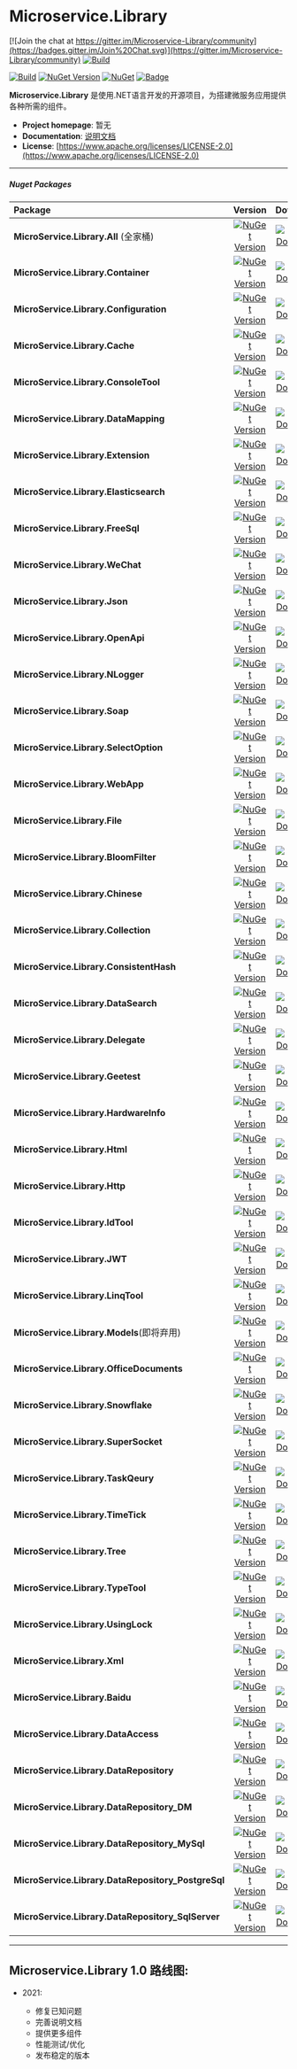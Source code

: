 # Microservice.Library
[![Join the chat at https://gitter.im/Microservice-Library/community](https://badges.gitter.im/Join%20Chat.svg)](https://gitter.im/Microservice-Library/community)
[![Build](https://github.com/Lc3586/Microservice.Library/workflows/build/badge.svg)](https://github.com/Lc3586/Microservice.Library/actions?query=workflow%3Abuild)

[![Build](https://github.com/Lc3586/Microservice.Library/workflows/publish%20nuget%20packages/badge.svg)](https://github.com/Lc3586/Microservice.Library/actions?query=workflow%3Anuget-release)
[![NuGet Version](https://img.shields.io/nuget/v/MicroService.Library.All.svg?style=flat)](https://www.nuget.org/packages/MicroService.Library.All/)
[![NuGet](https://img.shields.io/nuget/dt/MicroService.Library.All.svg)](https://www.nuget.org/packages/MicroService.Library.All)
[![Badge](https://img.shields.io/badge/link-996.icu-red.svg)](https://996.icu/#/zh_CN)

**Microservice.Library** 是使用.NET语言开发的开源项目，为搭建微服务应用提供各种所需的组件。


- **Project homepage**:		暂无
- **Documentation**:		[说明文档](https://github.com/Lc3586/Microservice/blob/master/docs/.Net%20Core开发框架概述.docx)
- **License**: 				[https://www.apache.org/licenses/LICENSE-2.0](https://www.apache.org/licenses/LICENSE-2.0)

---

##### Nuget Packages

| Package           |                           Version                            |                           Download                           |
| :---------------- | :----------------------------------------------------------: | :----------------------------------------------------------: |
| **MicroService.Library.All** (全家桶)| [![NuGet Version](https://img.shields.io/nuget/vpre/MicroService.Library.All.svg?style=flat)](https://www.nuget.org/packages/MicroService.Library.All/) | [![NuGet Download](https://img.shields.io/nuget/dt/MicroService.Library.All.svg?style=flat)](https://www.nuget.org/packages/MicroService.Library.All/) |
| **MicroService.Library.Container** | [![NuGet Version](https://img.shields.io/nuget/vpre/MicroService.Library.Container.svg?style=flat)](https://www.nuget.org/packages/MicroService.Library.Container/) | [![NuGet Download](https://img.shields.io/nuget/dt/MicroService.Library.Container.svg?style=flat)](https://www.nuget.org/packages/MicroService.Library.Container/) |
| **MicroService.Library.Configuration** | [![NuGet Version](https://img.shields.io/nuget/vpre/MicroService.Library.Configuration.svg?style=flat)](https://www.nuget.org/packages/MicroService.Library.Configuration/) | [![NuGet Download](https://img.shields.io/nuget/dt/MicroService.Library.Configuration.svg?style=flat)](https://www.nuget.org/packages/MicroService.Library.Configuration/) |
| **MicroService.Library.Cache** | [![NuGet Version](https://img.shields.io/nuget/vpre/MicroService.Library.Cache.svg?style=flat)](https://www.nuget.org/packages/MicroService.Library.Cache/) | [![NuGet Download](https://img.shields.io/nuget/dt/MicroService.Library.Cache.svg?style=flat)](https://www.nuget.org/packages/MicroService.Library.Cache/) |
| **MicroService.Library.ConsoleTool** | [![NuGet Version](https://img.shields.io/nuget/vpre/MicroService.Library.ConsoleTool.svg?style=flat)](https://www.nuget.org/packages/MicroService.Library.ConsoleTool/) | [![NuGet Download](https://img.shields.io/nuget/dt/MicroService.Library.ConsoleTool.svg?style=flat)](https://www.nuget.org/packages/MicroService.Library.ConsoleTool/) |
| **MicroService.Library.DataMapping** | [![NuGet Version](https://img.shields.io/nuget/vpre/MicroService.Library.DataMapping.svg?style=flat)](https://www.nuget.org/packages/MicroService.Library.DataMapping/) | [![NuGet Download](https://img.shields.io/nuget/dt/MicroService.Library.DataMapping.svg?style=flat)](https://www.nuget.org/packages/MicroService.Library.DataMapping/) |
| **MicroService.Library.Extension** | [![NuGet Version](https://img.shields.io/nuget/vpre/MicroService.Library.Extension.svg?style=flat)](https://www.nuget.org/packages/MicroService.Library.Extension/) | [![NuGet Download](https://img.shields.io/nuget/dt/MicroService.Library.Extension.svg?style=flat)](https://www.nuget.org/packages/MicroService.Library.Extension/) |
| **MicroService.Library.Elasticsearch** | [![NuGet Version](https://img.shields.io/nuget/vpre/MicroService.Library.Elasticsearch.svg?style=flat)](https://www.nuget.org/packages/MicroService.Library.Elasticsearch/) | [![NuGet Download](https://img.shields.io/nuget/dt/MicroService.Library.Elasticsearch.svg?style=flat)](https://www.nuget.org/packages/MicroService.Library.Elasticsearch/) |
| **MicroService.Library.FreeSql** | [![NuGet Version](https://img.shields.io/nuget/vpre/MicroService.Library.FreeSql.svg?style=flat)](https://www.nuget.org/packages/MicroService.Library.FreeSql/) | [![NuGet Download](https://img.shields.io/nuget/dt/MicroService.Library.FreeSql.svg?style=flat)](https://www.nuget.org/packages/MicroService.Library.FreeSql/) |
| **MicroService.Library.WeChat** | [![NuGet Version](https://img.shields.io/nuget/vpre/MicroService.Library.WeChat.svg?style=flat)](https://www.nuget.org/packages/MicroService.Library.WeChat/) | [![NuGet Download](https://img.shields.io/nuget/dt/MicroService.Library.WeChat.svg?style=flat)](https://www.nuget.org/packages/MicroService.Library.WeChat/) |
| **MicroService.Library.Json** | [![NuGet Version](https://img.shields.io/nuget/vpre/MicroService.Library.Json.svg?style=flat)](https://www.nuget.org/packages/MicroService.Library.Json/) | [![NuGet Download](https://img.shields.io/nuget/dt/MicroService.Library.Json.svg?style=flat)](https://www.nuget.org/packages/MicroService.Library.Json/) |
| **MicroService.Library.OpenApi** | [![NuGet Version](https://img.shields.io/nuget/vpre/MicroService.Library.OpenApi.svg?style=flat)](https://www.nuget.org/packages/MicroService.Library.OpenApi/) | [![NuGet Download](https://img.shields.io/nuget/dt/MicroService.Library.OpenApi.svg?style=flat)](https://www.nuget.org/packages/MicroService.Library.OpenApi/) |
| **MicroService.Library.NLogger** | [![NuGet Version](https://img.shields.io/nuget/vpre/MicroService.Library.NLogger.svg?style=flat)](https://www.nuget.org/packages/MicroService.Library.NLogger/) | [![NuGet Download](https://img.shields.io/nuget/dt/MicroService.Library.NLogger.svg?style=flat)](https://www.nuget.org/packages/MicroService.Library.NLogger/) |
| **MicroService.Library.Soap** | [![NuGet Version](https://img.shields.io/nuget/vpre/MicroService.Library.Soap.svg?style=flat)](https://www.nuget.org/packages/MicroService.Library.Soap/) | [![NuGet Download](https://img.shields.io/nuget/dt/MicroService.Library.Soap.svg?style=flat)](https://www.nuget.org/packages/MicroService.Library.Soap/) |
| **MicroService.Library.SelectOption** | [![NuGet Version](https://img.shields.io/nuget/vpre/MicroService.Library.SelectOption.svg?style=flat)](https://www.nuget.org/packages/MicroService.Library.SelectOption/) | [![NuGet Download](https://img.shields.io/nuget/dt/MicroService.Library.SelectOption.svg?style=flat)](https://www.nuget.org/packages/MicroService.Library.SelectOption/) |
| **MicroService.Library.WebApp** | [![NuGet Version](https://img.shields.io/nuget/vpre/MicroService.Library.WebApp.svg?style=flat)](https://www.nuget.org/packages/MicroService.Library.WebApp/) | [![NuGet Download](https://img.shields.io/nuget/dt/MicroService.Library.WebApp.svg?style=flat)](https://www.nuget.org/packages/MicroService.Library.WebApp/) |
| **MicroService.Library.File** | [![NuGet Version](https://img.shields.io/nuget/vpre/MicroService.Library.File.svg?style=flat)](https://www.nuget.org/packages/MicroService.Library.File/) | [![NuGet Download](https://img.shields.io/nuget/dt/MicroService.Library.File.svg?style=flat)](https://www.nuget.org/packages/MicroService.Library.File/) |
| **MicroService.Library.BloomFilter** | [![NuGet Version](https://img.shields.io/nuget/vpre/MicroService.Library.BloomFilter.svg?style=flat)](https://www.nuget.org/packages/MicroService.Library.BloomFilter/) | [![NuGet Download](https://img.shields.io/nuget/dt/MicroService.Library.BloomFilter.svg?style=flat)](https://www.nuget.org/packages/MicroService.Library.BloomFilter/) |
| **MicroService.Library.Chinese** | [![NuGet Version](https://img.shields.io/nuget/vpre/MicroService.Library.Chinese.svg?style=flat)](https://www.nuget.org/packages/MicroService.Library.Chinese/) | [![NuGet Download](https://img.shields.io/nuget/dt/MicroService.Library.Chinese.svg?style=flat)](https://www.nuget.org/packages/MicroService.Library.Chinese/) |
| **MicroService.Library.Collection** | [![NuGet Version](https://img.shields.io/nuget/vpre/MicroService.Library.Collection.svg?style=flat)](https://www.nuget.org/packages/MicroService.Library.Collection/) | [![NuGet Download](https://img.shields.io/nuget/dt/MicroService.Library.Collection.svg?style=flat)](https://www.nuget.org/packages/MicroService.Library.Collection/) |
| **MicroService.Library.ConsistentHash** | [![NuGet Version](https://img.shields.io/nuget/vpre/MicroService.Library.ConsistentHash.svg?style=flat)](https://www.nuget.org/packages/MicroService.Library.ConsistentHash/) | [![NuGet Download](https://img.shields.io/nuget/dt/MicroService.Library.ConsistentHash.svg?style=flat)](https://www.nuget.org/packages/MicroService.Library.ConsistentHash/) |
| **MicroService.Library.DataSearch** | [![NuGet Version](https://img.shields.io/nuget/vpre/MicroService.Library.DataSearch.svg?style=flat)](https://www.nuget.org/packages/MicroService.Library.DataSearch/) | [![NuGet Download](https://img.shields.io/nuget/dt/MicroService.Library.DataSearch.svg?style=flat)](https://www.nuget.org/packages/MicroService.Library.DataSearch/) |
| **MicroService.Library.Delegate** | [![NuGet Version](https://img.shields.io/nuget/vpre/MicroService.Library.Delegate.svg?style=flat)](https://www.nuget.org/packages/MicroService.Library.Delegate/) | [![NuGet Download](https://img.shields.io/nuget/dt/MicroService.Library.Delegate.svg?style=flat)](https://www.nuget.org/packages/MicroService.Library.Delegate/) |
| **MicroService.Library.Geetest** | [![NuGet Version](https://img.shields.io/nuget/vpre/MicroService.Library.Geetest.svg?style=flat)](https://www.nuget.org/packages/MicroService.Library.Geetest/) | [![NuGet Download](https://img.shields.io/nuget/dt/MicroService.Library.Geetest.svg?style=flat)](https://www.nuget.org/packages/MicroService.Library.Geetest/) |
| **MicroService.Library.HardwareInfo** | [![NuGet Version](https://img.shields.io/nuget/vpre/MicroService.Library.HardwareInfo.svg?style=flat)](https://www.nuget.org/packages/MicroService.Library.HardwareInfo/) | [![NuGet Download](https://img.shields.io/nuget/dt/MicroService.Library.HardwareInfo.svg?style=flat)](https://www.nuget.org/packages/MicroService.Library.HardwareInfo/) |
| **MicroService.Library.Html** | [![NuGet Version](https://img.shields.io/nuget/vpre/MicroService.Library.Html.svg?style=flat)](https://www.nuget.org/packages/MicroService.Library.Html/) | [![NuGet Download](https://img.shields.io/nuget/dt/MicroService.Library.Html.svg?style=flat)](https://www.nuget.org/packages/MicroService.Library.Html/) |
| **MicroService.Library.Http** | [![NuGet Version](https://img.shields.io/nuget/vpre/MicroService.Library.Http.svg?style=flat)](https://www.nuget.org/packages/MicroService.Library.Http/) | [![NuGet Download](https://img.shields.io/nuget/dt/MicroService.Library.Http.svg?style=flat)](https://www.nuget.org/packages/MicroService.Library.Http/) |
| **MicroService.Library.IdTool** | [![NuGet Version](https://img.shields.io/nuget/vpre/MicroService.Library.IdTool.svg?style=flat)](https://www.nuget.org/packages/MicroService.Library.IdTool/) | [![NuGet Download](https://img.shields.io/nuget/dt/MicroService.Library.IdTool.svg?style=flat)](https://www.nuget.org/packages/MicroService.Library.IdTool/) |
| **MicroService.Library.JWT** | [![NuGet Version](https://img.shields.io/nuget/vpre/MicroService.Library.JWT.svg?style=flat)](https://www.nuget.org/packages/MicroService.Library.JWT/) | [![NuGet Download](https://img.shields.io/nuget/dt/MicroService.Library.JWT.svg?style=flat)](https://www.nuget.org/packages/MicroService.Library.JWT/) |
| **MicroService.Library.LinqTool** | [![NuGet Version](https://img.shields.io/nuget/vpre/MicroService.Library.LinqTool.svg?style=flat)](https://www.nuget.org/packages/MicroService.Library.LinqTool/) | [![NuGet Download](https://img.shields.io/nuget/dt/MicroService.Library.LinqTool.svg?style=flat)](https://www.nuget.org/packages/MicroService.Library.LinqTool/) |
| **MicroService.Library.Models**(即将弃用) | [![NuGet Version](https://img.shields.io/nuget/vpre/MicroService.Library.Models.svg?style=flat)](https://www.nuget.org/packages/MicroService.Library.Models/) | [![NuGet Download](https://img.shields.io/nuget/dt/MicroService.Library.Models.svg?style=flat)](https://www.nuget.org/packages/MicroService.Library.Models/) |
| **MicroService.Library.OfficeDocuments** | [![NuGet Version](https://img.shields.io/nuget/vpre/MicroService.Library.OfficeDocuments.svg?style=flat)](https://www.nuget.org/packages/MicroService.Library.OfficeDocuments/) | [![NuGet Download](https://img.shields.io/nuget/dt/MicroService.Library.OfficeDocuments.svg?style=flat)](https://www.nuget.org/packages/MicroService.Library.OfficeDocuments/) |
| **MicroService.Library.Snowflake** | [![NuGet Version](https://img.shields.io/nuget/vpre/MicroService.Library.Snowflake.svg?style=flat)](https://www.nuget.org/packages/MicroService.Library.Snowflake/) | [![NuGet Download](https://img.shields.io/nuget/dt/MicroService.Library.Snowflake.svg?style=flat)](https://www.nuget.org/packages/MicroService.Library.Snowflake/) |
| **MicroService.Library.SuperSocket** | [![NuGet Version](https://img.shields.io/nuget/vpre/MicroService.Library.SuperSocket.svg?style=flat)](https://www.nuget.org/packages/MicroService.Library.SuperSocket/) | [![NuGet Download](https://img.shields.io/nuget/dt/MicroService.Library.SuperSocket.svg?style=flat)](https://www.nuget.org/packages/MicroService.Library.SuperSocket/) |
| **MicroService.Library.TaskQeury** | [![NuGet Version](https://img.shields.io/nuget/vpre/MicroService.Library.TaskQeury.svg?style=flat)](https://www.nuget.org/packages/MicroService.Library.TaskQeury/) | [![NuGet Download](https://img.shields.io/nuget/dt/MicroService.Library.TaskQeury.svg?style=flat)](https://www.nuget.org/packages/MicroService.Library.TaskQeury/) |
| **MicroService.Library.TimeTick** | [![NuGet Version](https://img.shields.io/nuget/vpre/MicroService.Library.TimeTick.svg?style=flat)](https://www.nuget.org/packages/MicroService.Library.TimeTick/) | [![NuGet Download](https://img.shields.io/nuget/dt/MicroService.Library.TimeTick.svg?style=flat)](https://www.nuget.org/packages/MicroService.Library.TimeTick/) |
| **MicroService.Library.Tree** | [![NuGet Version](https://img.shields.io/nuget/vpre/MicroService.Library.Tree.svg?style=flat)](https://www.nuget.org/packages/MicroService.Library.Tree/) | [![NuGet Download](https://img.shields.io/nuget/dt/MicroService.Library.Tree.svg?style=flat)](https://www.nuget.org/packages/MicroService.Library.Tree/) |
| **MicroService.Library.TypeTool** | [![NuGet Version](https://img.shields.io/nuget/vpre/MicroService.Library.TypeTool.svg?style=flat)](https://www.nuget.org/packages/MicroService.Library.TypeTool/) | [![NuGet Download](https://img.shields.io/nuget/dt/MicroService.Library.TypeTool.svg?style=flat)](https://www.nuget.org/packages/MicroService.Library.TypeTool/) |
| **MicroService.Library.UsingLock** | [![NuGet Version](https://img.shields.io/nuget/vpre/MicroService.Library.UsingLock.svg?style=flat)](https://www.nuget.org/packages/MicroService.Library.UsingLock/) | [![NuGet Download](https://img.shields.io/nuget/dt/MicroService.Library.UsingLock.svg?style=flat)](https://www.nuget.org/packages/MicroService.Library.UsingLock/) |
| **MicroService.Library.Xml** | [![NuGet Version](https://img.shields.io/nuget/vpre/MicroService.Library.Xml.svg?style=flat)](https://www.nuget.org/packages/MicroService.Library.Xml/) | [![NuGet Download](https://img.shields.io/nuget/dt/MicroService.Library.Xml.svg?style=flat)](https://www.nuget.org/packages/MicroService.Library.Xml/) |
| **MicroService.Library.Baidu** | [![NuGet Version](https://img.shields.io/nuget/vpre/MicroService.Library.Baidu.svg?style=flat)](https://www.nuget.org/packages/MicroService.Library.Baidu/) | [![NuGet Download](https://img.shields.io/nuget/dt/MicroService.Library.Baidu.svg?style=flat)](https://www.nuget.org/packages/MicroService.Library.Baidu/) |
| **MicroService.Library.DataAccess** | [![NuGet Version](https://img.shields.io/nuget/vpre/MicroService.Library.DataAccess.svg?style=flat)](https://www.nuget.org/packages/MicroService.Library.DataAccess/) | [![NuGet Download](https://img.shields.io/nuget/dt/MicroService.Library.DataAccess.svg?style=flat)](https://www.nuget.org/packages/MicroService.Library.DataAccess/) |
| **MicroService.Library.DataRepository** | [![NuGet Version](https://img.shields.io/nuget/vpre/MicroService.Library.DataRepository.svg?style=flat)](https://www.nuget.org/packages/MicroService.Library.DataRepository/) | [![NuGet Download](https://img.shields.io/nuget/dt/MicroService.Library.DataRepository.svg?style=flat)](https://www.nuget.org/packages/MicroService.Library.DataRepository/) |
| **MicroService.Library.DataRepository_DM** | [![NuGet Version](https://img.shields.io/nuget/vpre/MicroService.Library.DataRepository_DM.svg?style=flat)](https://www.nuget.org/packages/MicroService.Library.DataRepository_DM/) | [![NuGet Download](https://img.shields.io/nuget/dt/MicroService.Library.DataRepository_DM.svg?style=flat)](https://www.nuget.org/packages/MicroService.Library.DataRepository_DM/) |
| **MicroService.Library.DataRepository_MySql** | [![NuGet Version](https://img.shields.io/nuget/vpre/MicroService.Library.DataRepository_MySql.svg?style=flat)](https://www.nuget.org/packages/MicroService.Library.DataRepository_MySql/) | [![NuGet Download](https://img.shields.io/nuget/dt/MicroService.Library.DataRepository_MySql.svg?style=flat)](https://www.nuget.org/packages/MicroService.Library.DataRepository_MySql/) |
| **MicroService.Library.DataRepository_PostgreSql** | [![NuGet Version](https://img.shields.io/nuget/vpre/MicroService.Library.DataRepository_PostgreSql.svg?style=flat)](https://www.nuget.org/packages/MicroService.Library.DataRepository_PostgreSql/) | [![NuGet Download](https://img.shields.io/nuget/dt/MicroService.Library.DataRepository_PostgreSql.svg?style=flat)](https://www.nuget.org/packages/MicroService.Library.DataRepository_PostgreSql/) |
| **MicroService.Library.DataRepository_SqlServer** | [![NuGet Version](https://img.shields.io/nuget/vpre/MicroService.Library.DataRepository_SqlServer.svg?style=flat)](https://www.nuget.org/packages/MicroService.Library.DataRepository_SqlServer/) | [![NuGet Download](https://img.shields.io/nuget/dt/MicroService.Library.DataRepository_SqlServer.svg?style=flat)](https://www.nuget.org/packages/MicroService.Library.DataRepository_SqlServer/) |

---

##  Microservice.Library 1.0 路线图:


- 2021:

  - 修复已知问题
  - 完善说明文档
  - 提供更多组件
  - 性能测试/优化
  - 发布稳定的版本
